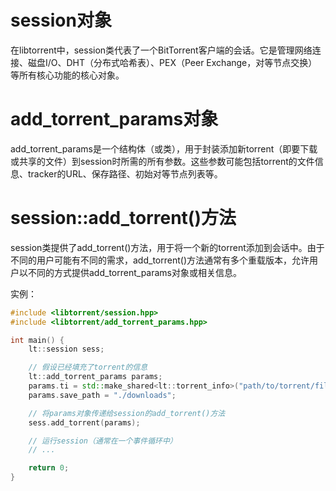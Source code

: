 # session对象
在libtorrent中，session类代表了一个BitTorrent客户端的会话。它是管理网络连接、磁盘I/O、DHT（分布式哈希表）、PEX（Peer Exchange，对等节点交换）等所有核心功能的核心对象。

# add_torrent_params对象
add_torrent_params是一个结构体（或类），用于封装添加新torrent（即要下载或共享的文件）到session时所需的所有参数。这些参数可能包括torrent的文件信息、tracker的URL、保存路径、初始对等节点列表等。

# session::add_torrent()方法
session类提供了add_torrent()方法，用于将一个新的torrent添加到会话中。由于不同的用户可能有不同的需求，add_torrent()方法通常有多个重载版本，允许用户以不同的方式提供add_torrent_params对象或相关信息。

实例：

```cpp
#include <libtorrent/session.hpp>
#include <libtorrent/add_torrent_params.hpp>

int main() {
    lt::session sess;

    // 假设已经填充了torrent的信息
    lt::add_torrent_params params;
    params.ti = std::make_shared<lt::torrent_info>("path/to/torrent/file.torrent");
    params.save_path = "./downloads";

    // 将params对象传递给session的add_torrent()方法
    sess.add_torrent(params);

    // 运行session（通常在一个事件循环中）
    // ...

    return 0;
}
```